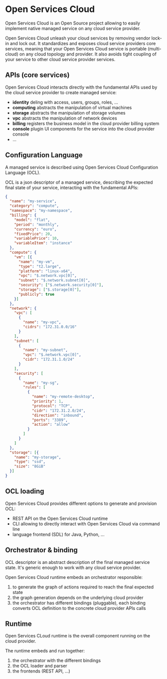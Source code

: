 # Open Services Cloud

Open Services Cloud is an Open Source project allowing to easily implement native managed service on any cloud service provider.

Open Services Cloud unleash your cloud services by removing vendor lock-in and lock out. It standardizes and exposes cloud service providers core services, meaning that your Open Services Cloud service is portable (multi-cloud) on any cloud topology and provider.
It also avoids tight coupling of your service to other cloud service provider services.

## APIs (core services)

Open Services Cloud interacts directly with the fundamental APIs used by the cloud service provider to create managed service:

* **identity** deling with access, users, groups, roles, ...
* **computing** abstracts the manipulation of virtual machines
* **storage** abstracts the manipulation of storage volumes
* **vpc** abstracts the manipulation of network devices
* **billing** registers the business model in the cloud provider billing system
* **console** plugin UI components for the service into the cloud provider console 
* ...

## Configuration Language

A managed service is described using Open Services Cloud Configuration Language (OCL).

OCL is a json descriptor of a managed service, describing the expected final state of your service, interacting with the fundamental APIs:

```json
{
  "name": "my-service",
  "category": "compute",
  "namespace": "my-namespace",
  "billing": {
    "model": "flat",
    "period": "monthly",
    "currency": "euro",
    "fixedPrice": 20,
    "variablePrice": 10,
    "variableItem": "instance"
  },
  "compute": {
    "vm": [{
      "name": "my-vm",
      "type": "t2.large",
      "platform": "linux-x64",
      "vpc": "$.network.vpc[0]",
      "subnet": "$.network.subnet[0]",
      "security": ["$.network.security[0]"],
      "storage": ["$.storage[0]"],
      "publicly": true
    }]
  },
  "network": {
    "vpc": [
      {
        "name": "my-vpc",
        "cidrs": "172.31.0.0/16"
      }
    ],
    "subnet": [
      {
        "name": "my-subnet",
        "vpc": "$.network.vpc[0]",
        "cidr": "172.31.1.0/24"
      }
    ],
    "security": [
      {
        "name": "my-sg",
        "rules": [
          {
            "name": "my-remote-desktop",
            "priority": 1,
            "protocol": "TCP",
            "cidr": "172.31.2.0/24",
            "direction": "inbound",
            "ports": "3389",
            "action": "allow"
          }
        ]
      }
    ]
  },
  "storage": [{
    "name": "my-storage",
    "type": "ssd",
    "size": "8GiB" 
  }]
}
```

## OCL loading

Open Services Cloud provides different options to generate and provision OCL:

* REST API on the Open Services Cloud runtime
* CLI allowing to directly interact with Open Services Cloud via command line
* language frontend (SDL) for Java, Python, ...

## Orchestrator & binding

OCL descriptor is an abstract description of the final managed service state. It's generic enough to work with any cloud service provider.

Open Services Cloud runtime embeds an orchestrator responsible:

1. to generate the graph of actions required to reach the final expected state
2. the graph generation depends on the underlying cloud provider
3. the orchestrator has different bindings (pluggable), each binding converts OCL definition to the concrete cloud provider APIs calls

## Runtime

Open Services CLoud runtime is the overall component running on the cloud provider.

The runtime embeds and run together:

1. the orchestrator with the different bindings
2. the OCL loader and parser
3. the frontends (REST API, ...)
